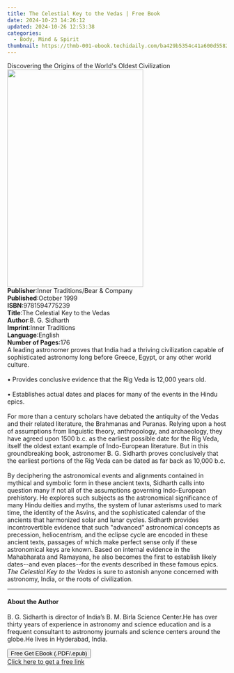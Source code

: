 ```yaml
---
title: The Celestial Key to the Vedas | Free Book
date: 2024-10-23 14:26:12
updated: 2024-10-26 12:53:38
categories:
  - Body, Mind & Spirit
thumbnail: https://thmb-001-ebook.techidaily.com/ba429b5354c41a600d55825c3b644593effef16c0810f2c2f00567c9a620bf4c.jpg
---
```

<main id="book-container">
  <div class="flex flex-col">
    <div class="book-brief flex-1 py-6 px-4 sm:p-6 md:py-10 md:px-8">
      <!-- brief-->
      <div class="book-brief-main">
        Discovering the Origins of the World's Oldest Civilization
      </div>
    </div>
    <div
      class="book-meta-info flex-1 grid gap-4 col-start-1 col-end-3 row-start-1 sm:mb-6 sm:grid-cols-4 lg:gap-6 lg:col-start-2 lg:row-end-6 lg:row-span-6 lg:mb-0"
    >
      <div
        class="book-meta-info-left place-content-center mt-4 p-4 text-sm leading-6 col-start-2 col-span-2 dark:text-slate-400"
      >
        <img
          class="w-full h-500 object-cover rounded-lg sm:h-255 sm:col-span-2 lg:col-span-full"
          src="https://img-001-ebook.techidaily.com/8d0e43bc2d18926a2a58678a0e357ed0e66e49b1197dafa2cfb65270574f9cb6.jpg"
          alt=""
          width="312"
          height="500"
        />
      </div>
      <div
        class="book-meta-info-right mt-2 col-start-1 row-start-2 col-span-3 self-center"
      >
        <!-- meta data  -->
        <div class="flex flex-col px-4 md:px-8">
          <div class="flex-1">
            <strong>Publisher</strong>:<span class="px-2"
              >Inner Traditions/Bear &amp; Company</span
            >
          </div>
          <div class="flex-1">
            <strong>Published</strong>:<span class="px-2">October 1999</span>
          </div>
          <div class="flex-1">
            <strong>ISBN</strong>:<span class="px-2">9781594775239</span>
          </div>
          <div class="flex-1">
            <strong>Title</strong>:<span class="px-2"
              >The Celestial Key to the Vedas</span
            >
          </div>
          <div class="flex-1">
            <strong>Author</strong>:<span class="px-2">B. G. Sidharth</span>
          </div>
          <div class="flex-1">
            <strong>Imprint</strong>:<span class="px-2">Inner Traditions</span>
          </div>
          <div class="flex-1">
            <strong>Language</strong>:<span class="px-2">English</span>
          </div>
          <div class="flex-1">
            <strong>Number of Pages</strong>:<span class="px-2">176</span>
          </div>
        </div>
      </div>
    </div>
    <div class="book-description flex-1 py-6 px-4 sm:p-6 md:py-10 md:px-8">
      <div class="book-description-main">
        <div accordion-content="" id="description">
          A leading astronomer proves that India had a thriving civilization
          capable of sophisticated astronomy long before Greece, Egypt, or any
          other world culture. <br /><br />• Provides conclusive evidence that
          the Rig Veda is 12,000 years old.<br /><br />• Establishes actual
          dates and places for many of the events in the Hindu epics.
          <br /><br />For more than a century scholars have debated the
          antiquity of the Vedas and their related literature, the Brahmanas and
          Puranas. Relying upon a host of assumptions from linguistic theory,
          anthropology, and archaeology, they have agreed upon 1500 b.c. as the
          earliest possible date for the Rig Veda, itself the oldest extant
          example of Indo-European literature. But in this groundbreaking book,
          astronomer B. G. Sidharth proves conclusively that the earliest
          portions of the Rig Veda can be dated as far back as 10,000 b.c.
          <br /><br />By deciphering the astronomical events and alignments
          contained in mythical and symbolic form in these ancient texts,
          Sidharth calls into question many if not all of the assumptions
          governing Indo-European prehistory. He explores such subjects as the
          astronomical significance of many Hindu deities and myths, the system
          of lunar asterisms used to mark time, the identity of the Asvins, and
          the sophisticated calendar of the ancients that harmonized solar and
          lunar cycles. Sidharth provides incontrovertible evidence that such
          "advanced" astronomical concepts as precession, heliocentrism, and the
          eclipse cycle are encoded in these ancient texts, passages of which
          make perfect sense only if these astronomical keys are known. Based on
          internal evidence in the Mahabharata and Ramayana, he also becomes the
          first to establish likely dates--and even places--for the events
          described in these famous epics.
          <i>The Celestial Key to the Vedas</i> is sure to astonish anyone
          concerned with astronomy, India, or the roots of civilization.
        </div>
        <div class="accordion-fader"></div>
      </div>
    </div>
    <div class="book-excerpts flex-1 py-6 px-4 sm:p-6 md:py-10 md:px-8">
      <!-- excerpts-->
      <div class="book-excerpts-main">
        <hr />
        <h4 class="placeholder placeholder-heading">
          <span>About the Author</span>
        </h4>
        <p>
          B. G. Sidharth is director of India’s B. M. Birla Science Center.He
          has over thirty years of experience in astronomy and science education
          and is a frequent consultant to astronomy journals and science centers
          around the globe.He lives in Hyderabad, India.
        </p>
      </div>
    </div>
    <div
      class="book-about-author flex-1 py-6 px-4 sm:p-6 md:py-10 md:px-8"
    ></div>
    <div class="book-free-get flex-1 py-6 px-4 sm:p-6 md:py-10 md:px-8">
      <button
        id="btn-free-get"
        class="bg-blue-500 hover:bg-blue-700 text-white font-bold py-2 px-4 rounded"
      >
        Free Get EBook (.PDF/.epub)
      </button>
      <div id="countdown-display" class="px-2 text-lg mt-2"></div>
      <a
        id="free-link"
        class="hidden bg-blue-500 hover:bg-blue-700 text-white font-bold py-2 px-4 rounded"
        href="https://www.ebooks.com/en-us/book/95782154/the-celestial-key-to-the-vedas/b-g-sidharth/"
        target="_blank"
        >Click here to get a free link</a
      >
    </div>
    <script>
      let countdownTime = 0;
      let countdownInterval = null;
      document
        .getElementById('btn-free-get')
        .addEventListener('click', startCountdown);
      function startCountdown() {
        countdownTime = new Date().getTime() + 60000 * 3;
        countdownInterval = setInterval(updateCountdown, 1000);
        document.getElementById('btn-free-get').disabled = true;
        document
          .getElementById('btn-free-get')
          .classList.add('bg-gray-500', 'cursor-not-allowed');
      }
      function updateCountdown() {
        let currentTime = new Date().getTime();
        let timeLeft = countdownTime - currentTime;
        let secondsLeft = Math.floor(timeLeft / 1000);
        document.getElementById('countdown-display').innerHTML =
          `Remaining time: ${secondsLeft} seconds.`;
        if (secondsLeft <= 0) {
          clearInterval(countdownInterval);
          document.getElementById('btn-free-get').classList.add('hidden');
          document.getElementById('free-link').classList.remove('hidden');
          document.getElementById('countdown-display').innerHTML = '';
        }
      }
    </script>
  </div>
</main>
